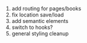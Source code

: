 1. add routing for pages/books
2. fix location save/load
3. add semantic elements
4. switch to hooks? 
5. general styling cleanup
